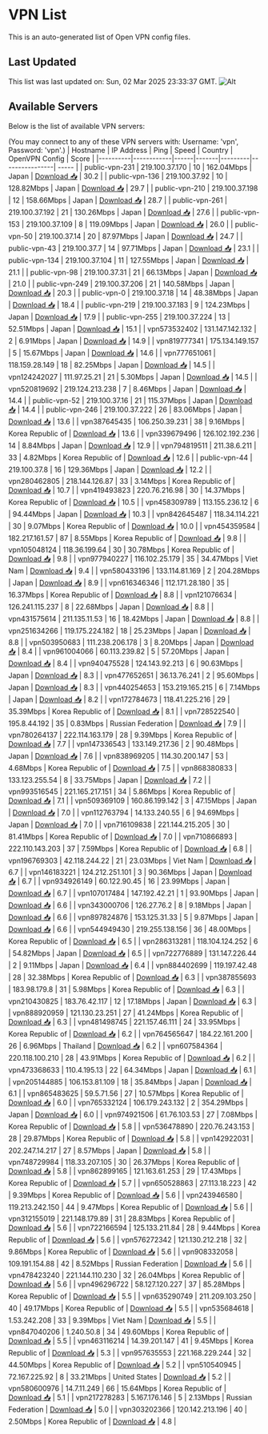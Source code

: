 # VPN List

This is an auto-generated list of Open VPN config files.

## Last Updated

This list was last updated on: Sun, 02 Mar 2025 23:33:37 GMT.
![Alt](https://repobeats.axiom.co/api/embed/186b98318ef1479477931607c1ad7d823f12451f.svg "Repobeats analytics image")

## Available Servers

Below is the list of available VPN servers:

(You may connect to any of these VPN servers with: Username: 'vpn', Password: 'vpn'.)
| Hostname | IP Address | Ping | Speed | Country | OpenVPN Config | Score |
|----------|------------|------|-------|---------|----------------| ----- |
| public-vpn-231 | 219.100.37.170 | 10 | 162.04Mbps | Japan | [Download 📥](./configs/server_0_JP.ovpn) | 30.2 |
| public-vpn-136 | 219.100.37.92 | 10 | 128.82Mbps | Japan | [Download 📥](./configs/server_1_JP.ovpn) | 29.7 |
| public-vpn-210 | 219.100.37.198 | 12 | 158.66Mbps | Japan | [Download 📥](./configs/server_2_JP.ovpn) | 28.7 |
| public-vpn-261 | 219.100.37.192 | 21 | 130.26Mbps | Japan | [Download 📥](./configs/server_3_JP.ovpn) | 27.6 |
| public-vpn-153 | 219.100.37.109 | 8 | 119.09Mbps | Japan | [Download 📥](./configs/server_4_JP.ovpn) | 26.0 |
| public-vpn-50 | 219.100.37.14 | 20 | 87.97Mbps | Japan | [Download 📥](./configs/server_5_JP.ovpn) | 24.7 |
| public-vpn-43 | 219.100.37.7 | 14 | 97.71Mbps | Japan | [Download 📥](./configs/server_6_JP.ovpn) | 23.1 |
| public-vpn-134 | 219.100.37.104 | 11 | 127.55Mbps | Japan | [Download 📥](./configs/server_7_JP.ovpn) | 21.1 |
| public-vpn-98 | 219.100.37.31 | 21 | 66.13Mbps | Japan | [Download 📥](./configs/server_8_JP.ovpn) | 21.0 |
| public-vpn-249 | 219.100.37.206 | 21 | 140.58Mbps | Japan | [Download 📥](./configs/server_9_JP.ovpn) | 20.3 |
| public-vpn-0 | 219.100.37.18 | 14 | 48.38Mbps | Japan | [Download 📥](./configs/server_10_JP.ovpn) | 18.4 |
| public-vpn-219 | 219.100.37.183 | 9 | 124.23Mbps | Japan | [Download 📥](./configs/server_11_JP.ovpn) | 17.9 |
| public-vpn-255 | 219.100.37.224 | 13 | 52.51Mbps | Japan | [Download 📥](./configs/server_12_JP.ovpn) | 15.1 |
| vpn573532402 | 131.147.142.132 | 2 | 6.91Mbps | Japan | [Download 📥](./configs/server_13_JP.ovpn) | 14.9 |
| vpn819777341 | 175.134.149.157 | 5 | 15.67Mbps | Japan | [Download 📥](./configs/server_14_JP.ovpn) | 14.6 |
| vpn777651061 | 118.159.28.149 | 18 | 82.25Mbps | Japan | [Download 📥](./configs/server_15_JP.ovpn) | 14.5 |
| vpn124242027 | 111.97.25.21 | 21 | 5.30Mbps | Japan | [Download 📥](./configs/server_16_JP.ovpn) | 14.5 |
| vpn520819692 | 219.124.213.238 | 7 | 8.46Mbps | Japan | [Download 📥](./configs/server_17_JP.ovpn) | 14.4 |
| public-vpn-52 | 219.100.37.16 | 21 | 115.37Mbps | Japan | [Download 📥](./configs/server_18_JP.ovpn) | 14.4 |
| public-vpn-246 | 219.100.37.222 | 26 | 83.06Mbps | Japan | [Download 📥](./configs/server_19_JP.ovpn) | 13.6 |
| vpn387645435 | 106.250.39.231 | 38 | 9.16Mbps | Korea Republic of | [Download 📥](./configs/server_20_KR.ovpn) | 13.6 |
| vpn339679496 | 126.102.192.236 | 14 | 8.84Mbps | Japan | [Download 📥](./configs/server_21_JP.ovpn) | 12.9 |
| vpn794819511 | 211.38.6.211 | 33 | 4.82Mbps | Korea Republic of | [Download 📥](./configs/server_22_KR.ovpn) | 12.6 |
| public-vpn-44 | 219.100.37.8 | 16 | 129.36Mbps | Japan | [Download 📥](./configs/server_23_JP.ovpn) | 12.2 |
| vpn280462805 | 218.144.126.87 | 33 | 3.14Mbps | Korea Republic of | [Download 📥](./configs/server_24_KR.ovpn) | 10.7 |
| vpn419493823 | 220.76.216.98 | 30 | 14.37Mbps | Korea Republic of | [Download 📥](./configs/server_25_KR.ovpn) | 10.5 |
| vpn458309789 | 113.155.236.12 | 6 | 94.44Mbps | Japan | [Download 📥](./configs/server_26_JP.ovpn) | 10.3 |
| vpn842645487 | 118.34.114.221 | 30 | 9.07Mbps | Korea Republic of | [Download 📥](./configs/server_27_KR.ovpn) | 10.0 |
| vpn454359584 | 182.217.161.57 | 87 | 8.55Mbps | Korea Republic of | [Download 📥](./configs/server_28_KR.ovpn) | 9.8 |
| vpn105048124 | 118.36.199.64 | 30 | 30.78Mbps | Korea Republic of | [Download 📥](./configs/server_29_KR.ovpn) | 9.8 |
| vpn977940227 | 116.102.25.179 | 35 | 34.47Mbps | Viet Nam | [Download 📥](./configs/server_30_VN.ovpn) | 9.4 |
| vpn580433196 | 133.114.81.169 | 2 | 204.28Mbps | Japan | [Download 📥](./configs/server_31_JP.ovpn) | 8.9 |
| vpn616346346 | 112.171.28.180 | 35 | 16.37Mbps | Korea Republic of | [Download 📥](./configs/server_32_KR.ovpn) | 8.8 |
| vpn121076634 | 126.241.115.237 | 8 | 22.68Mbps | Japan | [Download 📥](./configs/server_33_JP.ovpn) | 8.8 |
| vpn431575614 | 211.135.11.53 | 16 | 18.42Mbps | Japan | [Download 📥](./configs/server_34_JP.ovpn) | 8.8 |
| vpn251634266 | 119.175.224.182 | 18 | 25.23Mbps | Japan | [Download 📥](./configs/server_35_JP.ovpn) | 8.8 |
| vpn503950683 | 111.238.206.178 | 3 | 8.20Mbps | Japan | [Download 📥](./configs/server_36_JP.ovpn) | 8.4 |
| vpn961004066 | 60.113.239.82 | 5 | 57.20Mbps | Japan | [Download 📥](./configs/server_37_JP.ovpn) | 8.4 |
| vpn940475528 | 124.143.92.213 | 6 | 90.63Mbps | Japan | [Download 📥](./configs/server_38_JP.ovpn) | 8.3 |
| vpn477652651 | 36.13.76.241 | 2 | 95.60Mbps | Japan | [Download 📥](./configs/server_39_JP.ovpn) | 8.3 |
| vpn440254653 | 153.219.165.215 | 6 | 7.14Mbps | Japan | [Download 📥](./configs/server_40_JP.ovpn) | 8.2 |
| vpn172784673 | 118.41.225.216 | 29 | 35.39Mbps | Korea Republic of | [Download 📥](./configs/server_41_KR.ovpn) | 8.1 |
| vpn728522540 | 195.8.44.192 | 35 | 0.83Mbps | Russian Federation | [Download 📥](./configs/server_42_RU.ovpn) | 7.9 |
| vpn780264137 | 222.114.163.179 | 28 | 9.39Mbps | Korea Republic of | [Download 📥](./configs/server_43_KR.ovpn) | 7.7 |
| vpn147336543 | 133.149.217.36 | 2 | 90.48Mbps | Japan | [Download 📥](./configs/server_44_JP.ovpn) | 7.6 |
| vpn838969205 | 114.30.200.147 | 53 | 4.68Mbps | Korea Republic of | [Download 📥](./configs/server_45_KR.ovpn) | 7.5 |
| vpn868380833 | 133.123.255.54 | 8 | 33.75Mbps | Japan | [Download 📥](./configs/server_46_JP.ovpn) | 7.2 |
| vpn993516545 | 221.165.217.151 | 34 | 5.86Mbps | Korea Republic of | [Download 📥](./configs/server_47_KR.ovpn) | 7.1 |
| vpn509369109 | 160.86.199.142 | 3 | 47.15Mbps | Japan | [Download 📥](./configs/server_48_JP.ovpn) | 7.0 |
| vpn112763794 | 14.133.240.55 | 6 | 94.69Mbps | Japan | [Download 📥](./configs/server_49_JP.ovpn) | 7.0 |
| vpn716109838 | 221.144.215.205 | 30 | 81.41Mbps | Korea Republic of | [Download 📥](./configs/server_50_KR.ovpn) | 7.0 |
| vpn710866893 | 222.110.143.203 | 37 | 7.59Mbps | Korea Republic of | [Download 📥](./configs/server_51_KR.ovpn) | 6.8 |
| vpn196769303 | 42.118.244.22 | 21 | 23.03Mbps | Viet Nam | [Download 📥](./configs/server_52_VN.ovpn) | 6.7 |
| vpn146183221 | 124.212.251.101 | 3 | 90.36Mbps | Japan | [Download 📥](./configs/server_53_JP.ovpn) | 6.7 |
| vpn934926149 | 60.122.90.45 | 16 | 23.99Mbps | Japan | [Download 📥](./configs/server_54_JP.ovpn) | 6.7 |
| vpn107017484 | 147.192.42.21 | 1 | 93.90Mbps | Japan | [Download 📥](./configs/server_55_JP.ovpn) | 6.6 |
| vpn343000706 | 126.27.76.2 | 8 | 9.18Mbps | Japan | [Download 📥](./configs/server_56_JP.ovpn) | 6.6 |
| vpn897824876 | 153.125.31.33 | 5 | 9.87Mbps | Japan | [Download 📥](./configs/server_57_JP.ovpn) | 6.6 |
| vpn544949430 | 219.255.138.156 | 36 | 48.00Mbps | Korea Republic of | [Download 📥](./configs/server_58_KR.ovpn) | 6.5 |
| vpn286313281 | 118.104.124.252 | 6 | 54.82Mbps | Japan | [Download 📥](./configs/server_59_JP.ovpn) | 6.5 |
| vpn722776889 | 131.147.226.44 | 2 | 9.11Mbps | Japan | [Download 📥](./configs/server_60_JP.ovpn) | 6.4 |
| vpn884402699 | 119.197.42.48 | 28 | 32.38Mbps | Korea Republic of | [Download 📥](./configs/server_61_KR.ovpn) | 6.3 |
| vpn387855693 | 183.98.179.8 | 31 | 5.98Mbps | Korea Republic of | [Download 📥](./configs/server_62_KR.ovpn) | 6.3 |
| vpn210430825 | 183.76.42.117 | 12 | 17.18Mbps | Japan | [Download 📥](./configs/server_63_JP.ovpn) | 6.3 |
| vpn888920959 | 121.130.23.251 | 27 | 41.24Mbps | Korea Republic of | [Download 📥](./configs/server_64_KR.ovpn) | 6.3 |
| vpn481498745 | 221.157.46.111 | 24 | 33.95Mbps | Korea Republic of | [Download 📥](./configs/server_65_KR.ovpn) | 6.2 |
| vpn764565647 | 184.22.161.200 | 26 | 6.96Mbps | Thailand | [Download 📥](./configs/server_66_TH.ovpn) | 6.2 |
| vpn607584364 | 220.118.100.210 | 28 | 43.91Mbps | Korea Republic of | [Download 📥](./configs/server_67_KR.ovpn) | 6.2 |
| vpn473368633 | 110.4.195.13 | 22 | 64.34Mbps | Japan | [Download 📥](./configs/server_68_JP.ovpn) | 6.1 |
| vpn205144885 | 106.153.81.109 | 18 | 35.84Mbps | Japan | [Download 📥](./configs/server_69_JP.ovpn) | 6.1 |
| vpn865483625 | 59.5.71.56 | 27 | 10.57Mbps | Korea Republic of | [Download 📥](./configs/server_70_KR.ovpn) | 6.0 |
| vpn765332124 | 106.179.243.132 | 2 | 354.29Mbps | Japan | [Download 📥](./configs/server_71_JP.ovpn) | 6.0 |
| vpn974921506 | 61.76.103.53 | 27 | 7.08Mbps | Korea Republic of | [Download 📥](./configs/server_72_KR.ovpn) | 5.8 |
| vpn536478890 | 220.76.243.153 | 28 | 29.87Mbps | Korea Republic of | [Download 📥](./configs/server_73_KR.ovpn) | 5.8 |
| vpn142922031 | 202.247.14.217 | 27 | 8.57Mbps | Japan | [Download 📥](./configs/server_74_JP.ovpn) | 5.8 |
| vpn748729984 | 118.33.207.105 | 30 | 26.37Mbps | Korea Republic of | [Download 📥](./configs/server_75_KR.ovpn) | 5.8 |
| vpn862899165 | 121.163.61.253 | 29 | 17.43Mbps | Korea Republic of | [Download 📥](./configs/server_76_KR.ovpn) | 5.7 |
| vpn650528863 | 27.113.18.223 | 42 | 9.39Mbps | Korea Republic of | [Download 📥](./configs/server_77_KR.ovpn) | 5.6 |
| vpn243946580 | 119.213.242.150 | 44 | 9.47Mbps | Korea Republic of | [Download 📥](./configs/server_78_KR.ovpn) | 5.6 |
| vpn312155019 | 221.148.179.89 | 31 | 28.83Mbps | Korea Republic of | [Download 📥](./configs/server_79_KR.ovpn) | 5.6 |
| vpn722166594 | 125.133.211.84 | 28 | 9.44Mbps | Korea Republic of | [Download 📥](./configs/server_80_KR.ovpn) | 5.6 |
| vpn576272342 | 121.130.212.218 | 32 | 9.86Mbps | Korea Republic of | [Download 📥](./configs/server_81_KR.ovpn) | 5.6 |
| vpn908332058 | 109.191.154.88 | 42 | 8.52Mbps | Russian Federation | [Download 📥](./configs/server_82_RU.ovpn) | 5.6 |
| vpn478423240 | 221.144.110.230 | 32 | 26.04Mbps | Korea Republic of | [Download 📥](./configs/server_83_KR.ovpn) | 5.6 |
| vpn496296722 | 58.127.120.227 | 37 | 85.28Mbps | Korea Republic of | [Download 📥](./configs/server_84_KR.ovpn) | 5.5 |
| vpn635290749 | 211.209.103.250 | 40 | 49.17Mbps | Korea Republic of | [Download 📥](./configs/server_85_KR.ovpn) | 5.5 |
| vpn535684618 | 1.53.242.208 | 33 | 9.39Mbps | Viet Nam | [Download 📥](./configs/server_86_VN.ovpn) | 5.5 |
| vpn847040206 | 1.240.50.8 | 34 | 49.60Mbps | Korea Republic of | [Download 📥](./configs/server_87_KR.ovpn) | 5.5 |
| vpn463116214 | 14.39.201.147 | 41 | 9.45Mbps | Korea Republic of | [Download 📥](./configs/server_88_KR.ovpn) | 5.3 |
| vpn957635553 | 221.168.229.244 | 32 | 44.50Mbps | Korea Republic of | [Download 📥](./configs/server_89_KR.ovpn) | 5.2 |
| vpn510540945 | 72.167.225.92 | 8 | 33.21Mbps | United States | [Download 📥](./configs/server_90_US.ovpn) | 5.2 |
| vpn580600976 | 14.7.11.249 | 66 | 15.64Mbps | Korea Republic of | [Download 📥](./configs/server_91_KR.ovpn) | 5.1 |
| vpn217278283 | 5.167.176.146 | 5 | 2.13Mbps | Russian Federation | [Download 📥](./configs/server_92_RU.ovpn) | 5.0 |
| vpn303202366 | 120.142.213.196 | 40 | 2.50Mbps | Korea Republic of | [Download 📥](./configs/server_93_KR.ovpn) | 4.8 |
